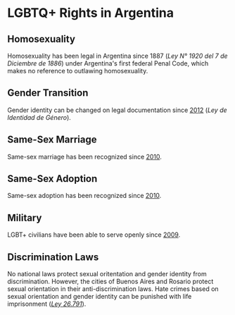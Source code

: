# LGBTQ+ Rights in Argentina

## Homosexuality
Homosexuality has been legal in Argentina since 1887 (*Ley N° 1920 del 7 de Diciembre de 1886*) under Argentina's first federal Penal Code, which makes no reference to outlawing homosexuality.

## Gender Transition
Gender identity can be changed on legal documentation since [2012](https://web.archive.org/web/20120512235438/http://www.buenosairesherald.com/article/100388/senate-passes-gender-idendity-law) (*Ley de Identidad de Género*).

## Same-Sex Marriage
Same-sex marriage has been recognized since [2010](https://web.archive.org/web/20140126040516/http://www.bbc.co.uk/mundo/america_latina/2010/07/100715_senado_argentina_matrimonio_homosexual_jueves_rg.shtml).

## Same-Sex Adoption
Same-sex adoption has been recognized since [2010](https://web.archive.org/web/20120925081754/http://www.leparisien.fr/flash-actualite-monde/l-argentine-premier-pays-d-amerique-latine-a-autoriser-le-mariage-homosexuel-15-07-2010-1001951.php).

## Military
LGBT+ civilians have been able to serve openly since [2009](https://web.archive.org/web/20120225163539/http://www.agmagazine.info/2009/02/27/desde-hoy-los-militares-gays-no-seran-penalizados-en-las-fuerzas-armadas-argentinas/).

## Discrimination Laws
No national laws protect sexual oritentation and gender identity from discrimination. However, the cities of Buenos Aires and Rosario protect sexual orientation in their anti-discrimination laws. Hate crimes based on sexual orientation and gender identity can be punished with life imprisonment ([*Ley 26.791*](http://servicios.infoleg.gob.ar/infolegInternet/anexos/205000-209999/206018/norma.htm)).
